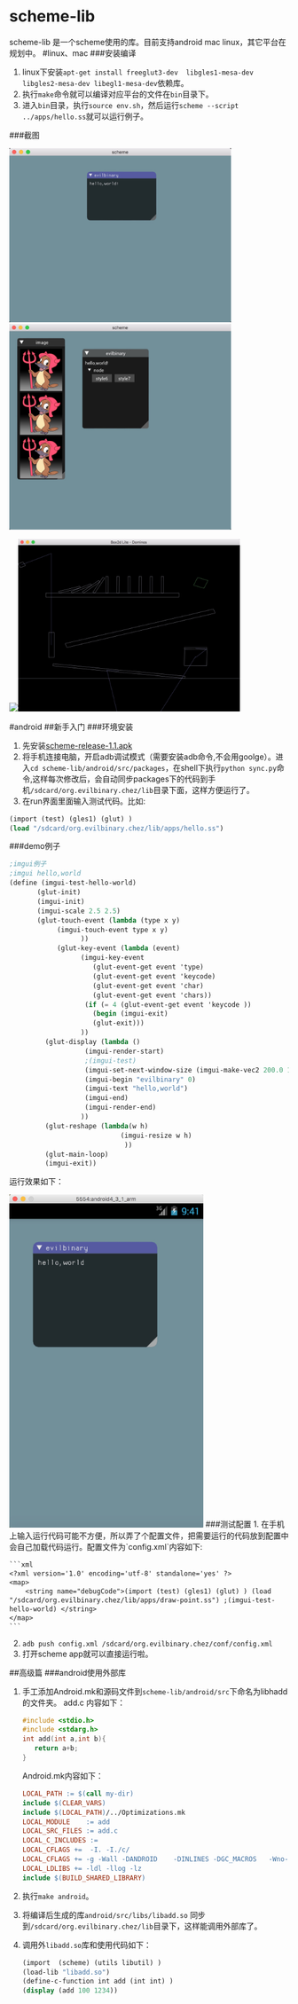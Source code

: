 # scheme-lib
scheme-lib 是一个scheme使用的库。目前支持android mac linux，其它平台在规划中。
#linux、mac
###安装编译
1. linux下安装`apt-get install freeglut3-dev  libgles1-mesa-dev libgles2-mesa-dev libegl1-mesa-dev`依赖库。
2. 执行`make`命令就可以编译对应平台的文件在`bin`目录下。
3. 进入`bin`目录，执行`source env.sh`，然后运行`scheme --script ../apps/hello.ss`就可以运行例子。

###截图

<img src="https://raw.githubusercontent.com/evilbinary/scheme-lib/master/data/screenshot/helloworld2.png" width="400px" /><img src="https://raw.githubusercontent.com/evilbinary/scheme-lib/master/data/screenshot/showimage.png" width="400px" />

<img src="https://raw.githubusercontent.com/evilbinary/scheme-lib/master/data/screenshot/draw-imge.png" width="400px" /><img src="https://raw.githubusercontent.com/evilbinary/scheme-lib/master/data/screenshot/box2d-demo.png" width="400px" />

#android
##新手入门
###环境安装
1. 先安装[scheme-release-1.1.apk][1]
2. 将手机连接电脑，开启adb调试模式（需要安装adb命令,不会用goolge）。进入`cd scheme-lib/android/src/packages`，在shell下执行`python sync.py`命令,这样每次修改后，会自动同步packages下的代码到手机`/sdcard/org.evilbinary.chez/lib`目录下面，这样方便运行了。
3. 在run界面里面输入测试代码。比如:
 
```scheme
(import (test) (gles1) (glut) ) 
(load "/sdcard/org.evilbinary.chez/lib/apps/hello.ss")
```
###demo例子
```scheme
;imgui例子
;imgui hello,world
(define (imgui-test-hello-world)
       (glut-init)
       (imgui-init)
       (imgui-scale 2.5 2.5)
       (glut-touch-event (lambda (type x y)
            (imgui-touch-event type x y)
                  ))
            (glut-key-event (lambda (event)
                  (imgui-key-event
                     (glut-event-get event 'type)
                     (glut-event-get event 'keycode)
                     (glut-event-get event 'char)
                     (glut-event-get event 'chars))
                   (if (= 4 (glut-event-get event 'keycode ))
                     (begin (imgui-exit)
                     (glut-exit)))
                  ))
         (glut-display (lambda ()
                   (imgui-render-start)
                   ;(imgui-test)
                   (imgui-set-next-window-size (imgui-make-vec2 200.0 140.0) 0)
                   (imgui-begin "evilbinary" 0)
                   (imgui-text "hello,world")
                   (imgui-end)
                   (imgui-render-end)
                  ))
         (glut-reshape (lambda(w h)
                            (imgui-resize w h)
                             ))
         (glut-main-loop)
         (imgui-exit))		
```

运行效果如下：
  
<img src="https://raw.githubusercontent.com/evilbinary/scheme-lib/master/data/screenshot/helloworld.png" width="350px" />
###测试配置
1. 在手机上输入运行代码可能不方便，所以弄了个配置文件，把需要运行的代码放到配置中会自己加载代码运行。配置文件为`config.xml`内容如下:

	```xml
	<?xml version='1.0' encoding='utf-8' standalone='yes' ?>
	<map>
		<string name="debugCode">(import (test) (gles1) (glut) ) (load "/sdcard/org.evilbinary.chez/lib/apps/draw-point.ss") ;(imgui-test-hello-world) </string>
	</map>
	```

2. `adb push config.xml /sdcard/org.evilbinary.chez/conf/config.xml`
3. 打开scheme app就可以直接运行啦。

##高级篇
###android使用外部库
1. 手工添加Android.mk和源码文件到`scheme-lib/android/src`下命名为libhadd的文件夹。
   add.c 内容如下：
	 ```c
	#include <stdio.h>
	#include <stdarg.h>
	int add(int a,int b){ 
		return a+b;
	}    
	```
	Android.mk内容如下：
	```makefile
	LOCAL_PATH := $(call my-dir)
	include $(CLEAR_VARS)
	include $(LOCAL_PATH)/../Optimizations.mk
	LOCAL_MODULE    := add
	LOCAL_SRC_FILES := add.c
	LOCAL_C_INCLUDES := 
	LOCAL_CFLAGS +=  -I. -I./c/
	LOCAL_CFLAGS += -g -Wall -DANDROID    -DINLINES -DGC_MACROS   -Wno-unused-parameter -pie -fPIE   -fPIC
	LOCAL_LDLIBS += -ldl -llog -lz
	include $(BUILD_SHARED_LIBRARY)
	```

2. 执行`make android`。
3. 将编译后生成的库`android/src/libs/libadd.so` 同步到`/sdcard/org.evilbinary.chez/lib`目录下，这样能调用外部库了。
4. 调用外`libadd.so`库和使用代码如下：
	
	```scheme
	(import  (scheme) (utils libutil) )
	(load-lib "libadd.so")
	(define-c-function int add (int int) )
	(display (add 100 1234))
	```

[1]: https://raw.githubusercontent.com/evilbinary/scheme-lib/master/data/apk/scheme-release-1.1.apk   "scheme apk"

